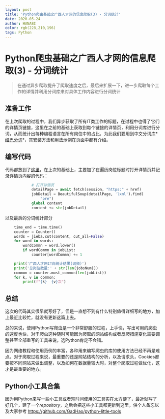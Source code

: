 ```yaml
---
layout: post
title: 'Python爬虫基础之广西人才网的信息爬取(3) - 分词统计'
date: 2020-05-24
author: HANABI
color: rgb(228,210,196)
tags: Python
---
```

# Python爬虫基础之广西人才网的信息爬取(3) - 分词统计

> 在通过异步爬取提升了爬取速度之后，最后来扩展一下，进一步爬取每个工作的详情并利用分词库来对具体工作内容进行分词统计

## 准备工作

在上次爬取的过程中，我们异步获取了所有IT类工作的标题，在过程中也得了它们的详情页链接，这里在之前的基础上获取到每个链接的详情页，利用分词库进行分词，从而统计出每种编程语言在所有岗位中的占比，为此我们要用到中文分词库*[结巴分词](https://github.com/fxsjy/jieba)*，其安装方法和用法示例在页面中都有介绍。


## 编写代码

代码都放到了[这里](https://github.com/GadHao/gxrc_crawler)，在上次的基础上，主要加了在遍历岗位标题时打开详情页并记录详情页内容的代码：

```python
            # 打开详情页
            detailPage = await fetch(session, "https:" + href)
            jobDetail = BeautifulSoup(detailPage, 'lxml').find(
                "pre")
            global content
            content += str(jobDetail)
```

以及最后的分词统计部分

```python
    time_end = time.time()
    counter = Counter()
    words = jieba.cut(content, cut_all=False)
    for word in words:
        wordCommn = word.lower()
        if wordCommn in jobList:
            counter[wordCommn] += 1

    print('广西人才网IT岗统计结果(词频)')
    print('总岗位数量:' + str(len(jobsNum)))
    common = counter.most_common(len(jobList))
    for k, v in common:
        print(f"{k}  {v}次")
```

## 总结

这次的代码其实很早就写好了，但是一直想不到有什么特别值得详细写的地方，加上最近比较忙，就没有更新这篇上去。

总的来说，使用Python写爬虫是一个非常舒服的过程，上手快，写出可用的爬虫的速度也快，对于爬虫这种随时可能因为爬取的网站结构或者反爬措施变化需要调整甚至全部重写的工具来说，选Python肯定不会错。

因为网络教程和使用范例的丰富，各种用来编写爬虫的库的使用方法已经不再是难点。对于爬取过程来说，最重要的还是网站结构的分析，以及请求头，Cookies都要按不同网站来做出调整，以及如何在数据量较大时，对整个爬取过程做优化，这才是最重要的地方。

## Python小工具合集

因为用Python来写一些小工具或者短时间使用的工具实在太方便了，最近就写了好几个，建了一个*repository*，之后会把这些小工具都更新到这里，供个人备忘以及大家参考
https://github.com/GadHao/python-little-tools